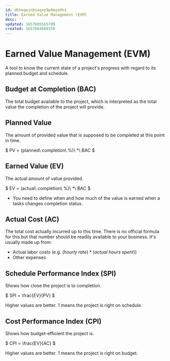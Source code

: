 ```yaml
---
id: dhheqejnbsaqxp9p8mqa9hs
title: Earned Value Management (EVM)
desc: ''
updated: 1657605565709
created: 1657604680150
---
```

# Earned Value Management (EVM)

A tool to know the current state of a project's progress with regard to its planned budget and schedule.

## Budget at Completion (BAC)
The total budget available to the project, which is interpreted as the total value the completion of the project will
provide.

## Planned Value
The amount of provided value that is supposed to be completed at this point in time.

$
PV = (planned\ completion\ \%)\ *\ BAC
$

## Earned Value (EV)
The actual amount of value provided.

$
EV = (actual\ completion\ \%)\ *\ BAC
$

- You need to define when and how much of the value is earned when a tasks changes completion status.

## Actual Cost (AC)
The total cost actually incurred up to this time. There is no official formula for this but that number should be
readily available to your business. It's usually made up from:
- Actual labor costs (e.g. $(hourly\ rate) * (actual\ hours\ spent)$)
- Other expenses

## Schedule Performance Index (SPI)
Shows how close the project is to completion.

$
SPI = \frac{EV}{PV}
$

Higher values are better. 1 means the project is right on schedule.

## Cost Performance Index (CPI)
Shows how budget-efficient the project is.

$
CPI = \frac{EV}{AC}
$

Higher values are better. 1 means the project is right on budget.
